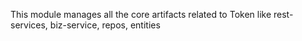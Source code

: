 This module manages all the core artifacts related to Token like rest-services, biz-service, repos, entities
